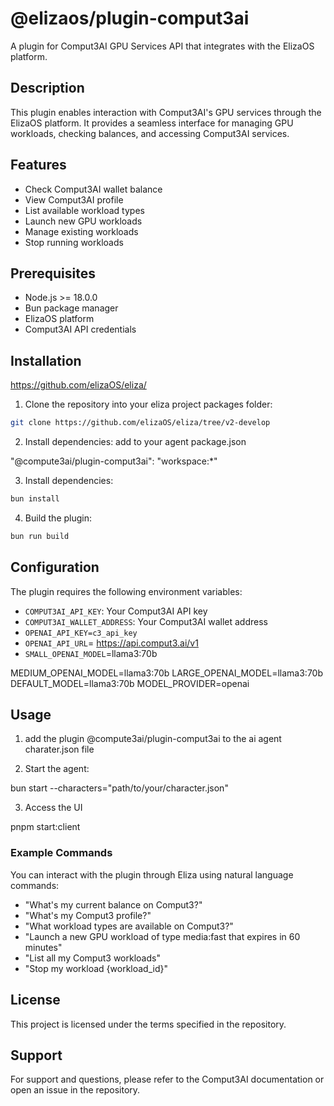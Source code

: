 # @elizaos/plugin-comput3ai

A plugin for Comput3AI GPU Services API that integrates with the ElizaOS platform.

## Description

This plugin enables interaction with Comput3AI's GPU services through the ElizaOS platform. It provides a seamless interface for managing GPU workloads, checking balances, and accessing Comput3AI services.

## Features

- Check Comput3AI wallet balance
- View Comput3AI profile
- List available workload types
- Launch new GPU workloads
- Manage existing workloads
- Stop running workloads

## Prerequisites

- Node.js >= 18.0.0
- Bun package manager
- ElizaOS platform
- Comput3AI API credentials

## Installation

https://github.com/elizaOS/eliza/

1. Clone the repository into your eliza project packages folder:

```bash
git clone https://github.com/elizaOS/eliza/tree/v2-develop
```
2. Install dependencies:
add to your agent package.json 

"@compute3ai/plugin-comput3ai": "workspace:*"

3. Install dependencies:
```bash
bun install
```

4. Build the plugin:
```bash
bun run build
```

## Configuration

The plugin requires the following environment variables:

- `COMPUT3AI_API_KEY`: Your Comput3AI API key
- `COMPUT3AI_WALLET_ADDRESS`: Your Comput3AI wallet address
- `OPENAI_API_KEY=c3_api_key`
- `OPENAI_API_URL`= https://api.comput3.ai/v1
- `SMALL_OPENAI_MODEL`=llama3:70b

MEDIUM_OPENAI_MODEL=llama3:70b
LARGE_OPENAI_MODEL=llama3:70b
DEFAULT_MODEL=llama3:70b
MODEL_PROVIDER=openai
## Usage

1. add the plugin @compute3ai/plugin-comput3ai to the ai agent charater.json file 

2. Start the agent:

bun start --characters="path/to/your/character.json"

3. Access the UI 

pnpm start:client

### Example Commands

You can interact with the plugin through Eliza using natural language commands:

- "What's my current balance on Comput3?"
- "What's my Comput3 profile?"
- "What workload types are available on Comput3?"
- "Launch a new GPU workload of type media:fast that expires in 60 minutes"
- "List all my Comput3 workloads"
- "Stop my workload {workload_id}"


## License

This project is licensed under the terms specified in the repository.

## Support

For support and questions, please refer to the Comput3AI documentation or open an issue in the repository. 